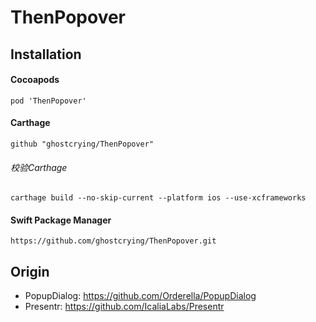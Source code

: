 # ThenPopover



## Installation

#### Cocoapods

```
pod 'ThenPopover'
```



#### Carthage

```
github "ghostcrying/ThenPopover"
```

###### 校验Carthage

```
carthage build --no-skip-current --platform ios --use-xcframeworks
```



#### Swift Package Manager

```
https://github.com/ghostcrying/ThenPopover.git
```


## Origin
- PopupDialog: https://github.com/Orderella/PopupDialog
- Presentr: https://github.com/IcaliaLabs/Presentr
